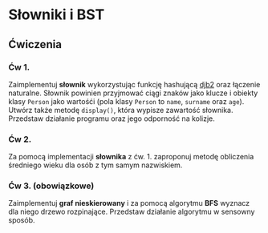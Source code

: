 # Słowniki i BST


## Ćwiczenia


### Ćw 1.

Zaimplementuj **słownik** wykorzystując funkcję hashującą [djb2](http://www.cse.yorku.ca/~oz/hash.html) oraz łączenie naturalne. Słownik powinien przyjmować ciągi znaków jako klucze i obiekty klasy `Person` jako wartośći (pola klasy `Person` to `name`, `surname` oraz `age`). Utwórz także metodę `display()`, która wypisze zawartość słownika. Przedstaw działanie programu oraz jego odporność na kolizje.

### Ćw 2.

Za pomocą implementacji **słownika** z ćw. 1. zaproponuj metodę obliczenia średniego wieku dla osób z tym samym nazwiskiem.

### Ćw 3. (obowiązkowe)

Zaimplementuj **graf nieskierowany** i za pomocą algorytmu **BFS** wyznacz dla niego drzewo rozpinające. Przedstaw działanie algorytmu w sensowny sposób.

